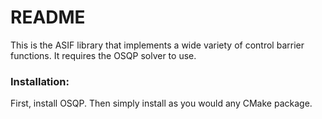# README #

This is the ASIF library that implements a wide variety of control barrier functions. It requires the OSQP solver to use.

### Installation: ###
First, install OSQP. Then simply install as you would any CMake package.
